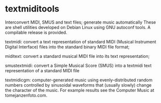 # textmiditools
Interconvert MIDI, SMUS and text files; generate music automatically
These are shell utilities developed on Debian Linux using GNU autoconf tools.  A compilable release is provided.

textmidi: convert a text representation of standard MIDI (Musical Instrument Digital Interface) files into the standard binary MIDI file format;

miditext: convert a standard musical MIDI file into its text representation;

smustextmidi: convert a Simple Musical Score (SMUS) into a textmidi text representation of a standard MIDI file

textmidicgm: computer-generated music using evenly-distributed random numbers controlled by sinusoidal waveforms that (usually slowly) change the character of the music.  For example results see the Computer Music at tomejanzenfoto.com.
